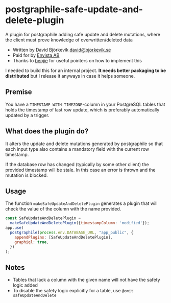 # postgraphile-safe-update-and-delete-plugin
A plugin for postgraphile adding safe update and delete mutations, where the
client must prove knowledge of overwritten/deleted data

 * Written by David Björkevik <david@bjorkevik.se>
 * Paid for by [Envista AB](https://www.envista.se/)
 * Thanks to [benjie](https://github.com/benjie) for useful pointers on how to
   implement this

I needed to build this for an internal project. **It needs better
packaging to be distributed** but I release it anyways in case it helps
someone.

## Premise

You have a `TIMESTAMP WITH TIMEZONE`-column in your PostgreSQL tables that
holds the timestamp of last row update, which is preferably automatically 
updated by a trigger.

## What does the plugin do?
It alters the update and delete mutations generated by postgraphile so that each
input type also contains a mandatory field with the current row timestamp.

If the database row has changed (typically by some other client) the provided 
timestamp will be stale. In this case an error is thrown and the mutation is
blocked.

## Usage

The function `makeSafeUpdateAndDeletePlugin` generates a plugin that will check
the value of the column with the name provided.

```javascript
const SafeUpdateAndDeletePlugin = 
  makeSafeUpdateAndDeletePlugin({timestampColumn: 'modified'});
app.use(
  postgraphile(process.env.DATABASE_URL, "app_public", {
    appendPlugins: [SafeUpdateAndDeletePlugin],
    graphiql: true,
  })
);
```

## Notes

 * Tables that lack a column with the given name will not have the safety
   logic added
 * To disable the safety logic explicitly for a table, use 
   `@omit safeUpdateAndDelete`

